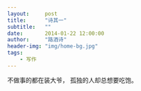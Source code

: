 ```yaml
---
layout:     post
title:      "诗其一"
subtitle:   ""
date:       2014-01-22 12:00:00
author:     "路酒诗"
header-img: "img/home-bg.jpg"
tags:
    - 写作
---
```


不做事的都在装大爷，
孤独的人却总想要吃饱。